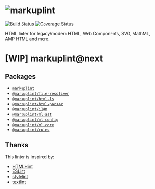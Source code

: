 # ![markuplint](https://cdn.rawgit.com/YusukeHirao/markuplint/HEAD/media/logo-v.svg)

<!-- [![npm version](https://badge.fury.io/js/markuplint.svg)](https://badge.fury.io/js/markuplint) -->

[![Build Status](https://travis-ci.org/markuplint/markuplint.svg?branch=next)](https://travis-ci.org/markuplint/markuplint) [![Coverage Status](https://coveralls.io/repos/github/markuplint/markuplint/badge.svg?branch=next)](https://coveralls.io/github/markuplint/markuplint?branch=next)

HTML linter for legacy/modern HTML, Web Components, SVG, MathML, AMP HTML and more.

# [WIP] markuplint@next

## Packages

-   [`markuplint`](./packages/markuplint)
-   [`@markuplint/file-resoliver`](./packages/@markuplint/file-resoliver)
-   [`@markuplint/html-ls`](./packages/@markuplint/html-ls)
-   [`@markuplint/html-parser`](./packages/@markuplint/html-parser)
-   [`@markuplint/i18n`](./packages/@markuplint/i18n)
-   [`@markuplint/ml-ast`](./packages/@markuplint/ml-ast)
-   [`@markuplint/ml-config`](./packages/@markuplint/ml-config)
-   [`@markuplint/ml-core`](./packages/@markuplint/ml-core)
-   [`@markuplint/rules`](./packages/@markuplint/rules)

## Thanks

This linter is inspired by:

-   [HTMLHint](http://htmlhint.com/)
-   [ESLint](https://eslint.org/)
-   [stylelint](https://stylelint.io/)
-   [textlint](https://textlint.github.io/)
